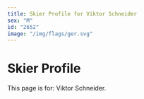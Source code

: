 ```yaml
---
title: Skier Profile for Viktor Schneider
sex: "M"
id: "2652"
image: "/img/flags/ger.svg" 
---
```


# Skier Profile

This page is for: Viktor Schneider.
    